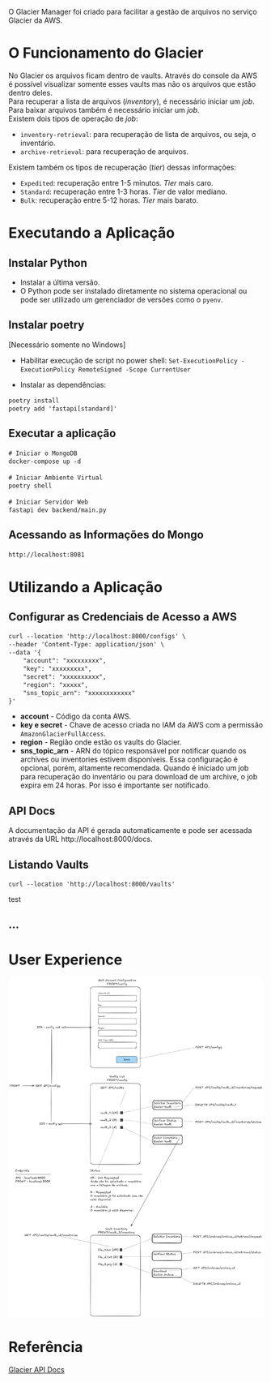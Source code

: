 O Glacier Manager foi criado para facilitar a gestão de arquivos no serviço Glacier da AWS.

# O Funcionamento do Glacier
No Glacier os arquivos ficam dentro de vaults. Através do console da AWS é possível visualizar somente esses vaults mas não os arquivos que estão dentro deles. \
Para recuperar a lista de arquivos (*inventory*), é necessário iniciar um *job*. Para baixar arquivos também é necessário iniciar um *job*. \
Existem dois tipos de operação de *job*:
- `inventory-retrieval`: para recuperação de lista de arquivos, ou seja, o inventário.
- `archive-retrieval`: para recuperação de arquivos.

Existem também os tipos de recuperação (*tier*) dessas informações:
- `Expedited`: recuperação entre 1-5 minutos. *Tier* mais caro.
- `Standard`: recuperação entre 1-3 horas. *Tier* de valor mediano.
- `Bulk`: recuperação entre 5-12 horas. *Tier* mais barato.

# Executando a Aplicação
## Instalar Python
- Instalar a última versão.
- O Python pode ser instalado diretamente no sistema operacional ou pode ser utilizado um gerenciador de versões como o `pyenv`.

## Instalar poetry
[Necessário somente no Windows]
- Habilitar execução de script no power shell: `Set-ExecutionPolicy -ExecutionPolicy RemoteSigned -Scope CurrentUser`

- Instalar as dependências: 
```
poetry install
poetry add 'fastapi[standard]'
```

## Executar a aplicação

```
# Iniciar o MongoDB
docker-compose up -d

# Iniciar Ambiente Virtual
poetry shell

# Iniciar Servidor Web
fastapi dev backend/main.py
```

## Acessando as Informações do Mongo
`http://localhost:8081`

# Utilizando a Aplicação
## Configurar as Credenciais de Acesso a AWS
```
curl --location 'http://localhost:8000/configs' \
--header 'Content-Type: application/json' \
--data '{
    "account": "xxxxxxxxx",
    "key": "xxxxxxxxx",
    "secret": "xxxxxxxxxx",
    "region": "xxxxx",
    "sns_topic_arn": "xxxxxxxxxxxx"
}'
``` 
- **account** - Código da conta AWS.
- **key e secret** - Chave de acesso criada no IAM da AWS com a permissão `AmazonGlacierFullAccess`.
- **region** - Região onde estão os vaults do Glacier.
- **sns_topic_arn** - ARN do tópico responsável por notificar quando os archives ou inventories estivem disponíveis. Essa configuração é opcional, porém, altamente recomendada. Quando é iniciado um job para recuperação do inventário ou para download de um archive, o job expira em 24 horas. Por isso é importante ser notificado.

## API Docs
A documentação da API é gerada automaticamente e pode ser acessada  através da URL http://localhost:8000/docs.

## Listando Vaults
```
curl --location 'http://localhost:8000/vaults'
```

test

## ...

# User Experience
![image](./assets/ux.png)

# Referência
[Glacier API Docs](https://docs.aws.amazon.com/amazonglacier/latest/dev/amazon-glacier-api.html)
